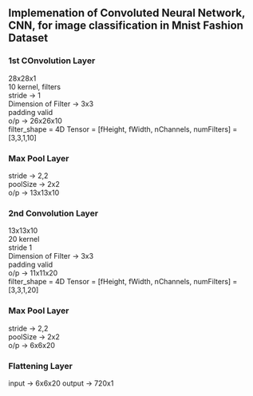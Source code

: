 ## Implemenation of Convoluted Neural Network, CNN, for image classification in Mnist Fashion Dataset

### 1st COnvolution Layer

28x28x1  
10 kernel, filters  
stride -> 1  
Dimension of Filter -> 3x3  
padding valid  
o/p -> 26x26x10  
filter_shape = 4D Tensor = [fHeight, fWidth, nChannels, numFilters] = [3,3,1,10]


### Max Pool Layer

stride -> 2,2  
poolSize -> 2x2  
o/p -> 13x13x10  

### 2nd Convolution Layer

13x13x10   
20 kernel  
stride 1  
Dimension of Filter -> 3x3  
padding valid  
o/p ->  11x11x20  
filter_shape = 4D Tensor = [fHeight, fWidth, nChannels, numFilters] = [3,3,1,20]

### Max Pool Layer

stride -> 2,2  
poolSize -> 2x2  
o/p ->  6x6x20  

### Flattening Layer
input -> 6x6x20
output -> 720x1
